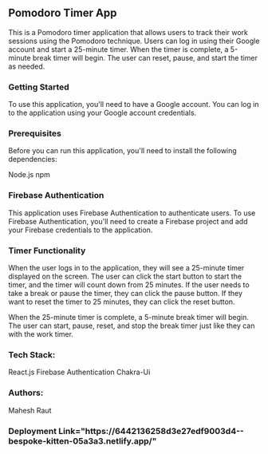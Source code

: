 <h2>
Pomodoro Timer App </h2>

This is a Pomodoro timer application that allows users to track their work sessions using the Pomodoro technique. Users can log in using their Google account and start a 25-minute timer. When the timer is complete, a 5-minute break timer will begin. The user can reset, pause, and start the timer as needed.

 <h3>Getting Started</h3>
To use this application, you'll need to have a Google account. You can log in to the application using your Google account credentials.

 <h3>Prerequisites</h3>
Before you can run this application, you'll need to install the following dependencies:

Node.js
npm


 <h3>Firebase Authentication</h3>
This application uses Firebase Authentication to authenticate users. To use Firebase Authentication, you'll need to create a Firebase project and add your Firebase credentials to the application.

 <h3>Timer Functionality</h3>

When the user logs in to the application, they will see a 25-minute timer displayed on the screen. The user can click the start button to start the timer, and the timer will count down from 25 minutes. If the user needs to take a break or pause the timer, they can click the pause button. If they want to reset the timer to 25 minutes, they can click the reset button.

When the 25-minute timer is complete, a 5-minute break timer will begin. The user can start, pause, reset, and stop the break timer just like they can with the work timer.

 <h3>Tech Stack:</h3>
React.js
Firebase Authentication
Chakra-Ui

<h3>Authors:</h3>
Mahesh Raut 

<h3>Deployment Link="https://6442136258d3e27edf9003d4--bespoke-kitten-05a3a3.netlify.app/"</h3>
